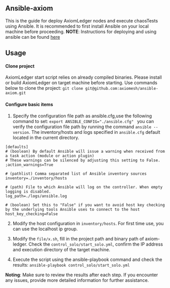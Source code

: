 ## Ansible-axiom

This is the guide for deploy AxiomLedger nodes and execute chaosTests using Ansible. It is recommended to first install Ansible on your local machine before proceeding. **NOTE**: Instructions for deploying and using ansible can be found [here](https://github.com/ansible/ansible)

## Usage

#### Clone project

AxiomLedger start script relies on already compiled binaries. Please install or build AxiomLedger on target machine before starting.
Use commands below to clone the project:
`git clone git@github.com:axiomesh/ansible-axiom.git`

#### Configure basic items

1. Specify the configuration file path as ansible.cfg,use the following command to set:
   `export ANSIBLE_CONFIG="./ansible.cfg" `
   you can verify the configuration file path by running the command `ansible --version`. The inventory/hosts and logs specified in `ansible.cfg` default located in the current directory.

```
[defaults]
# (boolean) By default Ansible will issue a warning when received from a task action (module or action plugin)
# These warnings can be silenced by adjusting this setting to False.
;action_warnings=True

# (pathlist) Comma separated list of Ansible inventory sources
inventory=./inventory/hosts

# (path) File to which Ansible will log on the controller. When empty logging is disabled.
log_path=./logs/ansible.log

# (boolean) Set this to "False" if you want to avoid host key checking by the underlying tools Ansible uses to connect to the host
host_key_checking=False
```

2. Modify the host configuration in `inventory/hosts`. For first time use, you can use the localhost ip group.

3. Modify the `file/x.sh`, fill in the project path and binary path of axiom-ledger. Check the `control_solo/start_solo.yml`, confirm the IP address and execution directory of the target machine.

4. Execute the script using the ansible-playbook command and check the results: `ansible-playbook control_solo/start_solo.yml`

**Noting**: Make sure to review the results after each step. If you encounter any issues, provide more detailed information for further assistance.
